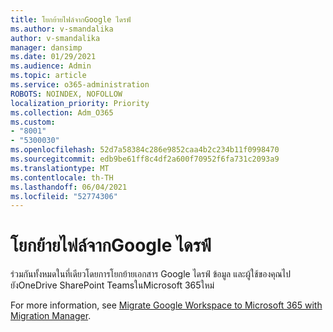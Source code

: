 ```yaml
---
title: โยกย้ายไฟล์จากGoogle ไดรฟ์
ms.author: v-smandalika
author: v-smandalika
manager: dansimp
ms.date: 01/29/2021
ms.audience: Admin
ms.topic: article
ms.service: o365-administration
ROBOTS: NOINDEX, NOFOLLOW
localization_priority: Priority
ms.collection: Adm_O365
ms.custom:
- "8001"
- "5300030"
ms.openlocfilehash: 52d7a58384c286e9852caa4b2c234b11f0998470
ms.sourcegitcommit: edb9be61ff8c4df2a600f70952f6fa731c2093a9
ms.translationtype: MT
ms.contentlocale: th-TH
ms.lasthandoff: 06/04/2021
ms.locfileid: "52774306"
---
```

# <a name="migrate-files-from-google-drive"></a>โยกย้ายไฟล์จากGoogle ไดรฟ์

ร่วมกันทั้งหมดในที่เดียวโดยการโยกย้ายเอกสาร Google ไดรฟ์ ข้อมูล และผู้ใช้ของคุณไปยังOneDrive SharePoint TeamsในMicrosoft 365ใหม่

For more information, see [Migrate Google Workspace to Microsoft 365 with Migration Manager](/sharepointmigration/mm-google-overview).
